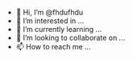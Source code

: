 - 👋 Hi, I’m @fhdufhdu
- 👀 I’m interested in ...
- 🌱 I’m currently learning ...
- 💞️ I’m looking to collaborate on ...
- 📫 How to reach me ...

<!---
fhdufhdu/fhdufhdu is a ✨ special ✨ repository because its `README.md` (this file) appears on your GitHub profile.
You can click the Preview link to take a look at your changes.
--->

  





